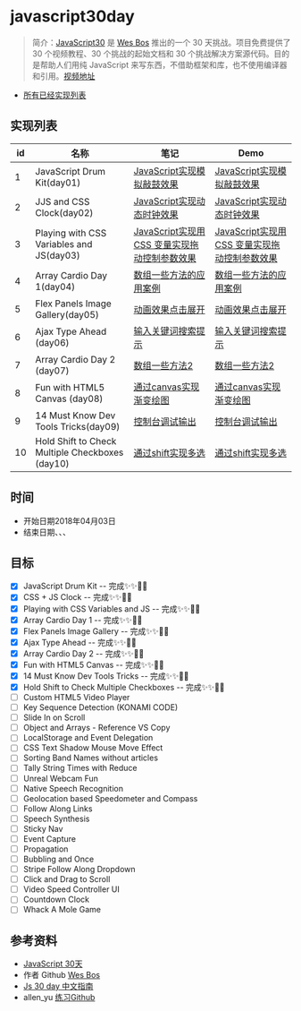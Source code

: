 # javascript30day
> 简介：[JavaScript30](https://javascript30.com) 是 [Wes Bos](https://github.com/wesbos) 推出的一个 30 天挑战。项目免费提供了 30 个视频教程、30 个挑战的起始文档和 30 个挑战解决方案源代码。目的是帮助人们用纯 JavaScript 来写东西，不借助框架和库，也不使用编译器和引用。[视频地址](https://www.bilibili.com/video/av8481988/)
- [所有已经实现列表](https://592php.github.io/javascript30day)

## 实现列表
id | 名称 | 笔记 | Demo
--- | --- | --- | ---
1 | JavaScript Drum Kit(day01) | [JavaScript实现模拟敲鼓效果](https://github.com/592php/javascript30day/tree/master/day_01/) |  [JavaScript实现模拟敲鼓效果](https://592php.github.io/javascript30day/day_01/)
2 | JJS and CSS Clock(day02) | [JavaScript实现动态时钟效果](https://github.com/592php/javascript30day/tree/master/day_02/) |  [JavaScript实现动态时钟效果](https://592php.github.io/javascript30day/day_02/)
3 | Playing with CSS Variables and JS(day03) | [JavaScript实现用CSS 变量实现拖动控制参数效果](https://github.com/592php/javascript30day/tree/master/day_03/) |  [JavaScript实现用CSS 变量实现拖动控制参数效果](https://592php.github.io/javascript30day/day_03/)
4 | Array Cardio Day 1(day04) | [数组一些方法的应用案例](https://github.com/592php/javascript30day/tree/master/day_04/) |  [数组一些方法的应用案例](https://592php.github.io/javascript30day/day_04/)
5 | Flex Panels Image Gallery(day05) | [动画效果点击展开](https://github.com/592php/javascript30day/tree/master/day_05/) |  [动画效果点击展开](https://592php.github.io/javascript30day/day_05/)
6 | Ajax Type Ahead (day06) | [输入关键词搜索提示](https://github.com/592php/javascript30day/tree/master/day_06/) |  [输入关键词搜索提示](https://592php.github.io/javascript30day/day_06/)
7 | Array Cardio Day 2 (day07) | [数组一些方法2](https://github.com/592php/javascript30day/tree/master/day_07/) |  [数组一些方法2](https://592php.github.io/javascript30day/day_07/)
8 | Fun with HTML5 Canvas (day08) | [通过canvas实现渐变绘图](https://github.com/592php/javascript30day/tree/master/day_08/) |  [通过canvas实现渐变绘图](https://592php.github.io/javascript30day/day_09d/)
9 | 14 Must Know Dev Tools Tricks(day09) | [控制台调试输出](https://github.com/592php/javascript30day/tree/master/day_09/) |  [控制台调试输出](https://592php.github.io/javascript30day/day_08/)
10 | Hold Shift to Check Multiple Checkboxes (day10) | [通过shift实现多选](https://github.com/592php/javascript30day/tree/master/day_10/) |  [通过shift实现多选](https://592php.github.io/javascript30day/day_10/)

## 时间
- 开始日期2018年04月03日
- 结束日期、、、
## 目标
- [x] JavaScript Drum Kit  -- 完成✨✨🎉🎉
- [x] CSS + JS Clock -- 完成✨✨🎉🎉
- [x] Playing with CSS Variables and JS -- 完成✨✨🎉🎉
- [x] Array Cardio Day 1 -- 完成✨✨🎉🎉
- [x] Flex Panels Image Gallery -- 完成✨✨🎉🎉
- [x] Ajax Type Ahead -- 完成✨✨🎉🎉
- [x] Array Cardio Day 2 -- 完成✨✨🎉🎉
- [x] Fun with HTML5 Canvas -- 完成✨✨🎉🎉
- [x] 14 Must Know Dev Tools Tricks -- 完成✨✨🎉🎉
- [x] Hold Shift to Check Multiple Checkboxes -- 完成✨✨🎉🎉
- [ ] Custom HTML5 Video Player
- [ ] Key Sequence Detection (KONAMI CODE)
- [ ] Slide In on Scroll
- [ ] Object and Arrays - Reference VS Copy
- [ ] LocalStorage and Event Delegation
- [ ] CSS Text Shadow Mouse Move Effect
- [ ] Sorting Band Names without articles
- [ ] Tally String Times with Reduce
- [ ] Unreal Webcam Fun
- [ ] Native Speech Recognition
- [ ] Geolocation based Speedometer and Compass
- [ ] Follow Along Links
- [ ] Speech Synthesis
- [ ] Sticky Nav
- [ ] Event Capture
- [ ] Propagation
- [ ] Bubbling and Once
- [ ] Stripe Follow Along Dropdown
- [ ] Click and Drag to Scroll
- [ ] Video Speed Controller UI
- [ ] Countdown Clock
- [ ] Whack A Mole Game

## 参考资料
* [JavaScript 30天](https://javascript30.com/)
* 作者 Github [Wes Bos](https://github.com/wesbos)
* [Js 30 day 中文指南](https://github.com/soyaine/JavaScript30)
* allen_yu [练习Github](https://github.com/shunnien/JavaScript30day)